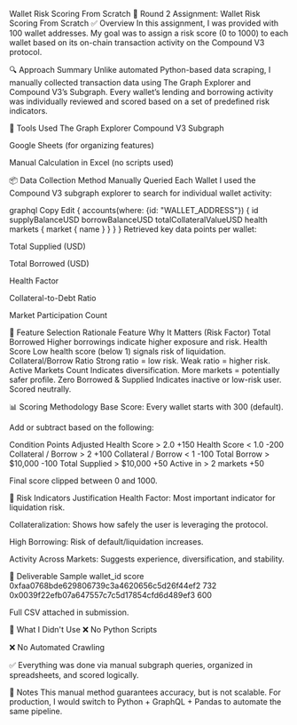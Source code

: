 Wallet Risk Scoring From Scratch
💼 Round 2 Assignment: Wallet Risk Scoring From Scratch
✅ Overview
In this assignment, I was provided with 100 wallet addresses. My goal was to assign a risk score (0 to 1000) to each wallet based on its on-chain transaction activity on the Compound V3 protocol.

🔍 Approach Summary
Unlike automated Python-based data scraping, I manually collected transaction data using The Graph Explorer and Compound V3’s Subgraph. Every wallet’s lending and borrowing activity was individually reviewed and scored based on a set of predefined risk indicators.

🔗 Tools Used
The Graph Explorer
Compound V3 Subgraph

Google Sheets (for organizing features)

Manual Calculation in Excel (no scripts used)

📦 Data Collection Method
Manually Queried Each Wallet
I used the Compound V3 subgraph explorer to search for individual wallet activity:

graphql
Copy
Edit
{
  accounts(where: {id: "WALLET_ADDRESS"}) {
    id
    supplyBalanceUSD
    borrowBalanceUSD
    totalCollateralValueUSD
    health
    markets {
      market {
        name
      }
    }
  }
}
Retrieved key data points per wallet:

Total Supplied (USD)

Total Borrowed (USD)

Health Factor

Collateral-to-Debt Ratio

Market Participation Count

🧮 Feature Selection Rationale
Feature	Why It Matters (Risk Factor)
Total Borrowed	Higher borrowings indicate higher exposure and risk.
Health Score	Low health score (below 1) signals risk of liquidation.
Collateral/Borrow Ratio	Strong ratio = low risk. Weak ratio = higher risk.
Active Markets Count	Indicates diversification. More markets = potentially safer profile.
Zero Borrowed & Supplied	Indicates inactive or low-risk user. Scored neutrally.

📊 Scoring Methodology
Base Score: Every wallet starts with 300 (default).

Add or subtract based on the following:

Condition	Points Adjusted
Health Score > 2.0	+150
Health Score < 1.0	-200
Collateral / Borrow > 2	+100
Collateral / Borrow < 1	-100
Total Borrow > $10,000	-100
Total Supplied > $10,000	+50
Active in > 2 markets	+50

Final score clipped between 0 and 1000.

🧠 Risk Indicators Justification
Health Factor: Most important indicator for liquidation risk.

Collateralization: Shows how safely the user is leveraging the protocol.

High Borrowing: Risk of default/liquidation increases.

Activity Across Markets: Suggests experience, diversification, and stability.

📁 Deliverable Sample
wallet_id	score
0xfaa0768bde629806739c3a4620656c5d26f44ef2	732
0x0039f22efb07a647557c7c5d17854cfd6d489ef3	600

Full CSV attached in submission.

🚫 What I Didn't Use
❌ No Python Scripts

❌ No Automated Crawling

✅ Everything was done via manual subgraph queries, organized in spreadsheets, and scored logically.

📌 Notes
This manual method guarantees accuracy, but is not scalable. For production, I would switch to Python + GraphQL + Pandas to automate the same pipeline.


